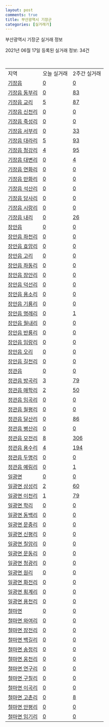 ```yaml
---
layout: post
comments: true
title: 부산광역시 기장군
categories: [실거래가]
---
```


부산광역시 기장군 실거래 정보

2021년 06월 17일 등록된 실거래 정보: 34건

<script type="text/javascript">
  google.charts.load('current', {'packages':['corechart']});
  google.charts.setOnLoadCallback(drawChart);

  function drawChart() {
    var data = google.visualization.arrayToDataTable([['거래일', '매매', '전월세', '전매'], ['2021-02', 0, 24, 0], ['2021-03', 15, 68, 1], ['2021-04', 216, 209, 8], ['2021-05', 337, 193, 23], ['2021-06', 106, 78, 7]]);

    var options = {
      title: '최근 유형별 거래량 추이',
      legend: { position: 'bottom' }
    };

    var chart = new google.visualization.LineChart(document.getElementById('columnchart_material'));
    chart.draw(data, (options));
  }
</script>

<div id="columnchart_material" style="width: 450px; margin-left: -35px"></div>
<br>
<table class="sortable">
  <tr>
    <td>지역</td>
    <td>오늘 실거래</td>
    <td>2주간 실거래</td>
  </tr>

  
  <tr class="item">
    <td><a href="2671025000.html">기장읍</a></td>
    <td><a href="2671025000.html">0</a></td>
    <td><a href="2671025000.html">0</a></td>
  </tr>
    

  <tr class="item">
    <td><a href="2671025021.html">기장읍 동부리</a></td>
    <td><a href="2671025021.html">0</a></td>
    <td><a href="2671025021.html">83</a></td>
  </tr>
    

  <tr class="item">
    <td><a href="2671025022.html">기장읍 교리</a></td>
    <td><a href="2671025022.html">5</a></td>
    <td><a href="2671025022.html">87</a></td>
  </tr>
    

  <tr class="item">
    <td><a href="2671025023.html">기장읍 신천리</a></td>
    <td><a href="2671025023.html">0</a></td>
    <td><a href="2671025023.html">0</a></td>
  </tr>
    

  <tr class="item">
    <td><a href="2671025024.html">기장읍 죽성리</a></td>
    <td><a href="2671025024.html">0</a></td>
    <td><a href="2671025024.html">0</a></td>
  </tr>
    

  <tr class="item">
    <td><a href="2671025025.html">기장읍 서부리</a></td>
    <td><a href="2671025025.html">0</a></td>
    <td><a href="2671025025.html">33</a></td>
  </tr>
    

  <tr class="item">
    <td><a href="2671025026.html">기장읍 대라리</a></td>
    <td><a href="2671025026.html">5</a></td>
    <td><a href="2671025026.html">93</a></td>
  </tr>
    

  <tr class="item">
    <td><a href="2671025027.html">기장읍 청강리</a></td>
    <td><a href="2671025027.html">4</a></td>
    <td><a href="2671025027.html">95</a></td>
  </tr>
    

  <tr class="item">
    <td><a href="2671025028.html">기장읍 대변리</a></td>
    <td><a href="2671025028.html">0</a></td>
    <td><a href="2671025028.html">4</a></td>
  </tr>
    

  <tr class="item">
    <td><a href="2671025029.html">기장읍 연화리</a></td>
    <td><a href="2671025029.html">0</a></td>
    <td><a href="2671025029.html">0</a></td>
  </tr>
    

  <tr class="item">
    <td><a href="2671025030.html">기장읍 만화리</a></td>
    <td><a href="2671025030.html">0</a></td>
    <td><a href="2671025030.html">0</a></td>
  </tr>
    

  <tr class="item">
    <td><a href="2671025031.html">기장읍 석산리</a></td>
    <td><a href="2671025031.html">0</a></td>
    <td><a href="2671025031.html">0</a></td>
  </tr>
    

  <tr class="item">
    <td><a href="2671025032.html">기장읍 당사리</a></td>
    <td><a href="2671025032.html">0</a></td>
    <td><a href="2671025032.html">0</a></td>
  </tr>
    

  <tr class="item">
    <td><a href="2671025033.html">기장읍 시랑리</a></td>
    <td><a href="2671025033.html">0</a></td>
    <td><a href="2671025033.html">0</a></td>
  </tr>
    

  <tr class="item">
    <td><a href="2671025034.html">기장읍 내리</a></td>
    <td><a href="2671025034.html">0</a></td>
    <td><a href="2671025034.html">26</a></td>
  </tr>
    

  <tr class="item">
    <td><a href="2671025300.html">장안읍</a></td>
    <td><a href="2671025300.html">0</a></td>
    <td><a href="2671025300.html">0</a></td>
  </tr>
    

  <tr class="item">
    <td><a href="2671025321.html">장안읍 좌천리</a></td>
    <td><a href="2671025321.html">0</a></td>
    <td><a href="2671025321.html">0</a></td>
  </tr>
    

  <tr class="item">
    <td><a href="2671025322.html">장안읍 효암리</a></td>
    <td><a href="2671025322.html">0</a></td>
    <td><a href="2671025322.html">0</a></td>
  </tr>
    

  <tr class="item">
    <td><a href="2671025323.html">장안읍 고리</a></td>
    <td><a href="2671025323.html">0</a></td>
    <td><a href="2671025323.html">0</a></td>
  </tr>
    

  <tr class="item">
    <td><a href="2671025324.html">장안읍 좌동리</a></td>
    <td><a href="2671025324.html">0</a></td>
    <td><a href="2671025324.html">0</a></td>
  </tr>
    

  <tr class="item">
    <td><a href="2671025325.html">장안읍 장안리</a></td>
    <td><a href="2671025325.html">0</a></td>
    <td><a href="2671025325.html">0</a></td>
  </tr>
    

  <tr class="item">
    <td><a href="2671025326.html">장안읍 덕선리</a></td>
    <td><a href="2671025326.html">0</a></td>
    <td><a href="2671025326.html">0</a></td>
  </tr>
    

  <tr class="item">
    <td><a href="2671025327.html">장안읍 용소리</a></td>
    <td><a href="2671025327.html">0</a></td>
    <td><a href="2671025327.html">0</a></td>
  </tr>
    

  <tr class="item">
    <td><a href="2671025328.html">장안읍 기룡리</a></td>
    <td><a href="2671025328.html">0</a></td>
    <td><a href="2671025328.html">0</a></td>
  </tr>
    

  <tr class="item">
    <td><a href="2671025329.html">장안읍 명례리</a></td>
    <td><a href="2671025329.html">0</a></td>
    <td><a href="2671025329.html">1</a></td>
  </tr>
    

  <tr class="item">
    <td><a href="2671025330.html">장안읍 월내리</a></td>
    <td><a href="2671025330.html">0</a></td>
    <td><a href="2671025330.html">0</a></td>
  </tr>
    

  <tr class="item">
    <td><a href="2671025331.html">장안읍 반룡리</a></td>
    <td><a href="2671025331.html">0</a></td>
    <td><a href="2671025331.html">0</a></td>
  </tr>
    

  <tr class="item">
    <td><a href="2671025332.html">장안읍 임랑리</a></td>
    <td><a href="2671025332.html">0</a></td>
    <td><a href="2671025332.html">0</a></td>
  </tr>
    

  <tr class="item">
    <td><a href="2671025333.html">장안읍 오리</a></td>
    <td><a href="2671025333.html">0</a></td>
    <td><a href="2671025333.html">0</a></td>
  </tr>
    

  <tr class="item">
    <td><a href="2671025334.html">장안읍 길천리</a></td>
    <td><a href="2671025334.html">0</a></td>
    <td><a href="2671025334.html">0</a></td>
  </tr>
    

  <tr class="item">
    <td><a href="2671025600.html">정관읍</a></td>
    <td><a href="2671025600.html">0</a></td>
    <td><a href="2671025600.html">0</a></td>
  </tr>
    

  <tr class="item">
    <td><a href="2671025621.html">정관읍 방곡리</a></td>
    <td><a href="2671025621.html">3</a></td>
    <td><a href="2671025621.html">79</a></td>
  </tr>
    

  <tr class="item">
    <td><a href="2671025622.html">정관읍 매학리</a></td>
    <td><a href="2671025622.html">2</a></td>
    <td><a href="2671025622.html">50</a></td>
  </tr>
    

  <tr class="item">
    <td><a href="2671025623.html">정관읍 임곡리</a></td>
    <td><a href="2671025623.html">0</a></td>
    <td><a href="2671025623.html">0</a></td>
  </tr>
    

  <tr class="item">
    <td><a href="2671025624.html">정관읍 월평리</a></td>
    <td><a href="2671025624.html">0</a></td>
    <td><a href="2671025624.html">0</a></td>
  </tr>
    

  <tr class="item">
    <td><a href="2671025625.html">정관읍 달산리</a></td>
    <td><a href="2671025625.html">0</a></td>
    <td><a href="2671025625.html">86</a></td>
  </tr>
    

  <tr class="item">
    <td><a href="2671025626.html">정관읍 병산리</a></td>
    <td><a href="2671025626.html">0</a></td>
    <td><a href="2671025626.html">0</a></td>
  </tr>
    

  <tr class="item">
    <td><a href="2671025627.html">정관읍 모전리</a></td>
    <td><a href="2671025627.html">8</a></td>
    <td><a href="2671025627.html">306</a></td>
  </tr>
    

  <tr class="item">
    <td><a href="2671025628.html">정관읍 용수리</a></td>
    <td><a href="2671025628.html">4</a></td>
    <td><a href="2671025628.html">194</a></td>
  </tr>
    

  <tr class="item">
    <td><a href="2671025629.html">정관읍 두명리</a></td>
    <td><a href="2671025629.html">0</a></td>
    <td><a href="2671025629.html">0</a></td>
  </tr>
    

  <tr class="item">
    <td><a href="2671025630.html">정관읍 예림리</a></td>
    <td><a href="2671025630.html">0</a></td>
    <td><a href="2671025630.html">1</a></td>
  </tr>
    

  <tr class="item">
    <td><a href="2671031000.html">일광면</a></td>
    <td><a href="2671031000.html">0</a></td>
    <td><a href="2671031000.html">0</a></td>
  </tr>
    

  <tr class="item">
    <td><a href="2671031021.html">일광면 삼성리</a></td>
    <td><a href="2671031021.html">2</a></td>
    <td><a href="2671031021.html">60</a></td>
  </tr>
    

  <tr class="item">
    <td><a href="2671031022.html">일광면 이천리</a></td>
    <td><a href="2671031022.html">1</a></td>
    <td><a href="2671031022.html">79</a></td>
  </tr>
    

  <tr class="item">
    <td><a href="2671031023.html">일광면 학리</a></td>
    <td><a href="2671031023.html">0</a></td>
    <td><a href="2671031023.html">0</a></td>
  </tr>
    

  <tr class="item">
    <td><a href="2671031024.html">일광면 동백리</a></td>
    <td><a href="2671031024.html">0</a></td>
    <td><a href="2671031024.html">0</a></td>
  </tr>
    

  <tr class="item">
    <td><a href="2671031025.html">일광면 문중리</a></td>
    <td><a href="2671031025.html">0</a></td>
    <td><a href="2671031025.html">0</a></td>
  </tr>
    

  <tr class="item">
    <td><a href="2671031026.html">일광면 신평리</a></td>
    <td><a href="2671031026.html">0</a></td>
    <td><a href="2671031026.html">0</a></td>
  </tr>
    

  <tr class="item">
    <td><a href="2671031027.html">일광면 칠암리</a></td>
    <td><a href="2671031027.html">0</a></td>
    <td><a href="2671031027.html">0</a></td>
  </tr>
    

  <tr class="item">
    <td><a href="2671031028.html">일광면 문동리</a></td>
    <td><a href="2671031028.html">0</a></td>
    <td><a href="2671031028.html">0</a></td>
  </tr>
    

  <tr class="item">
    <td><a href="2671031029.html">일광면 청광리</a></td>
    <td><a href="2671031029.html">0</a></td>
    <td><a href="2671031029.html">0</a></td>
  </tr>
    

  <tr class="item">
    <td><a href="2671031030.html">일광면 원리</a></td>
    <td><a href="2671031030.html">0</a></td>
    <td><a href="2671031030.html">0</a></td>
  </tr>
    

  <tr class="item">
    <td><a href="2671031031.html">일광면 화전리</a></td>
    <td><a href="2671031031.html">0</a></td>
    <td><a href="2671031031.html">0</a></td>
  </tr>
    

  <tr class="item">
    <td><a href="2671031032.html">일광면 횡계리</a></td>
    <td><a href="2671031032.html">0</a></td>
    <td><a href="2671031032.html">0</a></td>
  </tr>
    

  <tr class="item">
    <td><a href="2671031033.html">일광면 용천리</a></td>
    <td><a href="2671031033.html">0</a></td>
    <td><a href="2671031033.html">0</a></td>
  </tr>
    

  <tr class="item">
    <td><a href="2671033000.html">철마면</a></td>
    <td><a href="2671033000.html">0</a></td>
    <td><a href="2671033000.html">0</a></td>
  </tr>
    

  <tr class="item">
    <td><a href="2671033021.html">철마면 와여리</a></td>
    <td><a href="2671033021.html">0</a></td>
    <td><a href="2671033021.html">0</a></td>
  </tr>
    

  <tr class="item">
    <td><a href="2671033022.html">철마면 장전리</a></td>
    <td><a href="2671033022.html">0</a></td>
    <td><a href="2671033022.html">0</a></td>
  </tr>
    

  <tr class="item">
    <td><a href="2671033023.html">철마면 백길리</a></td>
    <td><a href="2671033023.html">0</a></td>
    <td><a href="2671033023.html">0</a></td>
  </tr>
    

  <tr class="item">
    <td><a href="2671033024.html">철마면 송정리</a></td>
    <td><a href="2671033024.html">0</a></td>
    <td><a href="2671033024.html">0</a></td>
  </tr>
    

  <tr class="item">
    <td><a href="2671033025.html">철마면 웅천리</a></td>
    <td><a href="2671033025.html">0</a></td>
    <td><a href="2671033025.html">0</a></td>
  </tr>
    

  <tr class="item">
    <td><a href="2671033026.html">철마면 연구리</a></td>
    <td><a href="2671033026.html">0</a></td>
    <td><a href="2671033026.html">0</a></td>
  </tr>
    

  <tr class="item">
    <td><a href="2671033027.html">철마면 구칠리</a></td>
    <td><a href="2671033027.html">0</a></td>
    <td><a href="2671033027.html">0</a></td>
  </tr>
    

  <tr class="item">
    <td><a href="2671033028.html">철마면 이곡리</a></td>
    <td><a href="2671033028.html">0</a></td>
    <td><a href="2671033028.html">0</a></td>
  </tr>
    

  <tr class="item">
    <td><a href="2671033029.html">철마면 고촌리</a></td>
    <td><a href="2671033029.html">0</a></td>
    <td><a href="2671033029.html">8</a></td>
  </tr>
    

  <tr class="item">
    <td><a href="2671033030.html">철마면 안평리</a></td>
    <td><a href="2671033030.html">0</a></td>
    <td><a href="2671033030.html">0</a></td>
  </tr>
    

  <tr class="item">
    <td><a href="2671033031.html">철마면 임기리</a></td>
    <td><a href="2671033031.html">0</a></td>
    <td><a href="2671033031.html">0</a></td>
  </tr>
    


</table>


    